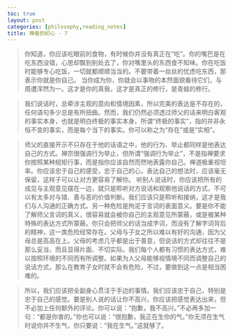 ```yaml
---
toc: true
layout: post
categories: [philosophy,reading_notes]
title: 禅者的初心 - 7
---
```

> 你知道，你应该吃眼前的食物，有时候你并没有真正在“吃”。你的嘴巴是在吃东西没错，心思却飘到别处去了，你对嘴里头的东西食不知味。你在吃饭时能够专心吃饭，一切就都顺顺当当的。不要带着一丝丝的忧虑吃东西，那表示你就是你自己。 当你成为你，你就会以事物的本然面貌看待它们，与周遭浑然为一。这才是你的真我，这才是真正的修行，是青蛙的修行。

> 我们说话时，总牵涉主观的意向和情境因素，所以完美的表达是不存在的，任何语句多少总是有所扭曲。然而，我们仍然必须透过师父的话来明白客观的事实本身，也就是明白终极的事实本身。所谓“终极的事实”，指的并非永恒不变的事实，而是每个当下的事实。你可以称之为“存在”或是“实相”。

> 师父的直接开示不只存在于他的话语之中，他的行为、举止都同样是他表达自己的方式。禅宗很强调行为举止，但所谓“强调行为举止”，不是指禅要求你按照某种规矩行事，而是指你应该自然而然地表露你自己。禅道极重视坦率。你应该忠于自己的感受，忠于自己的心，表达自己的想法时，应该毫无保留，这样子可以让对方更容易了解你。 听别人说话时，你应该把所有的成见与主观意见摆在一边，就只是聆听对方说话和观察他说话的方式，不可以有太多对与错、善与恶的价值判断。我们应该只是聆听和接纳，这才是我们与人沟通的正确方式。另一种危险是拘泥于言词的表面意义。要是你不能了解师父言词的真义，很容易就会被你自己的主观意见所蒙蔽，或是被某种特殊的表达方式所蒙蔽。你只会把师父的话当成字词，而没有了解字词背后的精神，这一类危险经常存在。父母与子女之所以难以有好的沟通，因为父母总是高高在上。父母的考虑几乎都是出于善意，但说话的方式却往往不是那么妥当，而且显得片面、不切实际。我们每个人都有习惯的表达方式，难以按照环境的不同而有所调整。如果为人父母能够视情境不同而调整自己的说话方式，那么在教育子女时就不会有危险，不过，要做到这一点是相当困难的。

> 所以，我们应该把全副身心贯注于手边的事情。我们应该忠于自己，特别是忠于自己的感觉。要是别人说的话让你不高兴，你应该把感觉表达出来，但不必加上任何额外的评论。你可以说：“抱歉，我不高兴。”不必再多加一句：“都是你害的。”你也可以说：“很抱歉，我正在生你的气。”你无须在生气时说你并不生气，你只要说：“我在生气。”这就够了。

